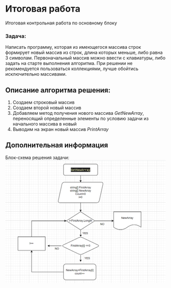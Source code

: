 # Итоговая работа
Итоговая контрольная работа по основному блоку

### Задача: 
Написать программу, которая из имеющегося массива строк формирует новый массив из строк, длина которых меньше, либо равна 3 символам. Первоначальный массив можно ввести с клавиатуры, либо задать на старте выполнения алгоритма. При решении не рекомендуется пользоваться коллекциями, лучше обойтись исключительно массивами.

## Описание алгоритма решения: 

1) Создаем строковый массив
2) Создаем второй новый массив 
3) Добавляем метод получения нового массива *GetNewArray*, переносящий определенные элементы по условию задачи из начального массива в новый 
4) Выводим на экран новый массив *PrintArray*

## Дополнительная информация
Блок-схема решения задачи:
![блок-схема](./diagram/blokshema.png)

